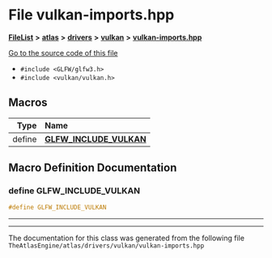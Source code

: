 

# File vulkan-imports.hpp



[**FileList**](files.md) **>** [**atlas**](dir_1e6ffef027cfcf7ded3287660b505c9f.md) **>** [**drivers**](dir_1605561db8076fbb4262fa758aa3edc0.md) **>** [**vulkan**](dir_d1501d70e56e021a40f9d93dd0e2ca19.md) **>** [**vulkan-imports.hpp**](vulkan-imports_8hpp.md)

[Go to the source code of this file](vulkan-imports_8hpp_source.md)



* `#include <GLFW/glfw3.h>`
* `#include <vulkan/vulkan.h>`
































































## Macros

| Type | Name |
| ---: | :--- |
| define  | [**GLFW\_INCLUDE\_VULKAN**](vulkan-imports_8hpp.md#define-glfw_include_vulkan)  <br> |

## Macro Definition Documentation





### define GLFW\_INCLUDE\_VULKAN 

```C++
#define GLFW_INCLUDE_VULKAN 
```




<hr>

------------------------------
The documentation for this class was generated from the following file `TheAtlasEngine/atlas/drivers/vulkan/vulkan-imports.hpp`

